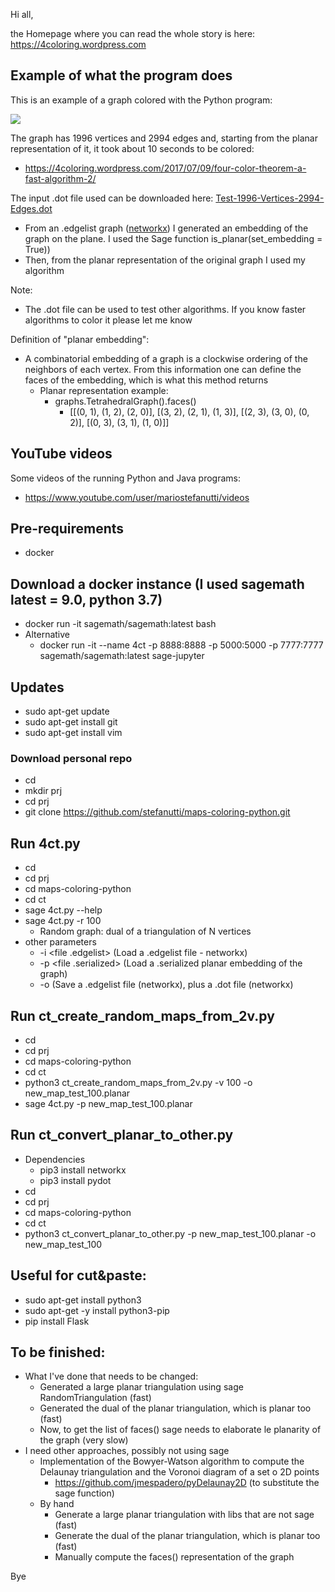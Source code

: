 Hi all,

the Homepage where you can read the whole story is here: https://4coloring.wordpress.com

## Example of what the program does

This is an example of a graph colored with the Python program:
<p>
  <a href="https://github.com/stefanutti/maps-coloring-python/blob/master/graphs_created_and_colored/Test-1996-Vertices-2994-Edges.png">
    <img src="https://github.com/stefanutti/maps-coloring-python/blob/master/graphs_created_and_colored/Test-1996-Vertices-2994-Edges-small.png">
  </a>
</p>

The graph has 1996 vertices and 2994 edges and, starting from the planar representation of it, it took about 10 seconds to be colored:
- https://4coloring.wordpress.com/2017/07/09/four-color-theorem-a-fast-algorithm-2/

The input .dot file used can be downloaded here: <a href="https://github.com/stefanutti/maps-coloring-python/blob/master/graphs_created_and_colored/Test-1996-Vertices-2994-Edges.dot">Test-1996-Vertices-2994-Edges.dot</a>
- From an .edgelist graph (<a href="https://networkx.github.io/documentation/networkx-1.9.1/reference/readwrite.edgelist.html">networkx</a>) I generated an embedding of the graph on the plane. I used the Sage function is_planar(set_embedding = True)) 
- Then, from the planar representation of the original graph I used my algorithm

Note:
- The .dot file can be used to test other algorithms. If you know faster algorithms to color it please let me know

Definition of "planar embedding":
- A combinatorial embedding of a graph is a clockwise ordering of the neighbors of each vertex. From this information one can define the faces of the embedding, which is what this method returns
  - Planar representation example:
    - graphs.TetrahedralGraph().faces()
      - [[(0, 1), (1, 2), (2, 0)], [(3, 2), (2, 1), (1, 3)], [(2, 3), (3, 0), (0, 2)], [(0, 3), (3, 1), (1, 0)]]

## YouTube videos

Some videos of the running Python and Java programs:
- https://www.youtube.com/user/mariostefanutti/videos

## Pre-requirements
- docker

## Download a docker instance (I used sagemath latest = 9.0, python 3.7)
- docker run -it sagemath/sagemath:latest bash
- Alternative
  - docker run -it --name 4ct -p 8888:8888 -p 5000:5000 -p 7777:7777 sagemath/sagemath:latest sage-jupyter

## Updates

- sudo apt-get update
- sudo apt-get install git
- sudo apt-get install vim

### Download personal repo
- cd
- mkdir prj
- cd prj
- git clone https://github.com/stefanutti/maps-coloring-python.git

## Run 4ct.py
- cd
- cd prj
- cd maps-coloring-python
- cd ct
- sage 4ct.py --help
- sage 4ct.py -r 100
  - Random graph: dual of a triangulation of N vertices
- other parameters
  - -i <file .edgelist> (Load a .edgelist file - networkx)
  - -p <file .serialized> (Load a .serialized planar embedding of the graph)
  - -o <file name without extension> (Save a .edgelist file (networkx), plus a .dot file (networkx)

## Run ct_create_random_maps_from_2v.py
- cd
- cd prj
- cd maps-coloring-python
- cd ct
- python3 ct_create_random_maps_from_2v.py -v 100 -o new_map_test_100.planar
- sage 4ct.py -p new_map_test_100.planar

## Run ct_convert_planar_to_other.py
- Dependencies
  - pip3 install networkx
  - pip3 install pydot
- cd
- cd prj
- cd maps-coloring-python
- cd ct
- python3 ct_convert_planar_to_other.py -p new_map_test_100.planar -o new_map_test_100

## Useful for cut&paste:
- sudo apt-get install python3
- sudo apt-get -y install python3-pip
- pip install Flask

## To be finished:
- What I've done that needs to be changed:
  - Generated a large planar triangulation using sage RandomTriangulation (fast)
  - Generated the dual of the planar triangulation, which is planar too (fast)
  - Now, to get the list of faces() sage needs to elaborate le planarity of the graph (very slow)
- I need other approaches, possibly not using sage
  - Implementation of the Bowyer-Watson algorithm to compute the Delaunay triangulation and the Voronoi diagram of a set o 2D points
    - https://github.com/jmespadero/pyDelaunay2D (to substitute the sage function)
  - By hand
    - Generate a large planar triangulation with libs that are not sage (fast)
    - Generate the dual of the planar triangulation, which is planar too (fast)
    - Manually compute the faces() representation of the graph

Bye
